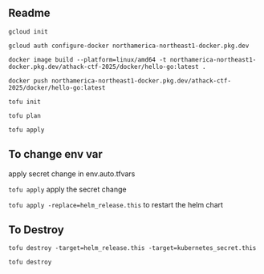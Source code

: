 ## Readme

`gcloud init`

`gcloud auth configure-docker northamerica-northeast1-docker.pkg.dev`

`docker image build --platform=linux/amd64 -t northamerica-northeast1-docker.pkg.dev/athack-ctf-2025/docker/hello-go:latest .`

`docker push northamerica-northeast1-docker.pkg.dev/athack-ctf-2025/docker/hello-go:latest`

`tofu init`

`tofu plan`

`tofu apply`

## To change env var

apply secret change in env.auto.tfvars

`tofu apply` apply the secret change

`tofu apply -replace=helm_release.this` to restart the helm chart

## To Destroy

`tofu destroy -target=helm_release.this -target=kubernetes_secret.this`

`tofu destroy`
